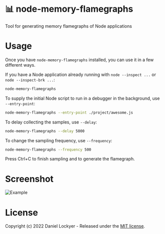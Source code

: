 # 📊 node-memory-flamegraphs

Tool for generating memory flamegraphs of Node applications

# Usage

Once you have `node-memory-flamegraphs` installed, you can use it in a few different ways.

If you have a Node application already running with `node --inspect ...` or `node --inspect-brk ...`:

```bash
node-memory-flamegraphs
```

To supply the initial Node script to run in a debugger in the background, use `--entry-point`:

```bash
node-memory-flamegraphs --entry-point ./project/awesome.js
```

To delay collecting the samples, use `--delay`:

```bash
node-memory-flamegraphs --delay 5000
```

To change the sampling frequency, use `--frequency`:

```bash
node-memory-flamegraphs --frequency 500
```

Press Ctrl+C to finish sampling and to generate the flamegraph.

# Screenshot

![Example](https://user-images.githubusercontent.com/964245/158569136-432f0235-aec1-49b6-ac5a-cefe0b40bd20.svg)

# License

Copyright (c) 2022 Daniel Lockyer - Released under the [MIT license](LICENSE).
